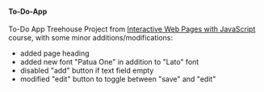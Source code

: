 #### To-Do-App
To-Do App Treehouse Project from [Interactive Web Pages with JavaScript](http://teamtreehouse.com/library/interactive-web-pages-with-javascript) course, with some minor additions/modifications:
  * added page heading
  * added new font "Patua One" in addition to "Lato" font
  * disabled "add" button if text field empty
  * modified "edit" button to toggle between "save" and "edit"
